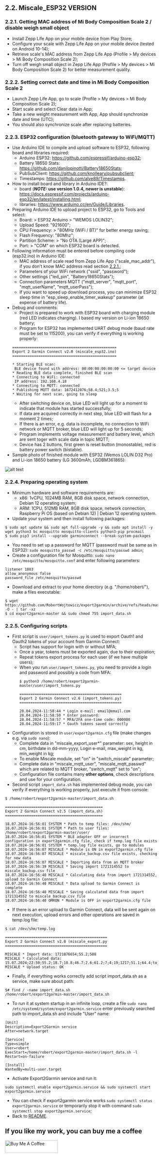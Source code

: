 ## 2.2. Miscale_ESP32 VERSION

### 2.2.1. Getting MAC address of Mi Body Composition Scale 2 / disable weigh small object
- Install Zepp Life App on your mobile device from Play Store;
- Configure your scale with Zepp Life App on your mobile device (tested on Android 10-14);
- Retrieve scale's MAC address from Zepp Life App (Profile > My devices > Mi Body Composition Scale 2);
- Turn off weigh small object in Zepp Life App (Profile > My devices > Mi Body Composition Scale 2) for better measurement quality.

### 2.2.2. Setting correct date and time in Mi Body Composition Scale 2
- Launch Zepp Life App, go to scale (Profile > My devices > Mi Body Composition Scale 2);
- Start scale and select Clear data in App;
- Take a new weight measurement with App, App should synchronize date and time (UTC);
- You should also synchronize scale after replacing batteries.

### 2.2.3. ESP32 configuration (bluetooth gateway to WiFi/MQTT)
- Use Arduino IDE to compile and upload software to ESP32, following board and libraries required:
  - Arduino ESP32: https://github.com/espressif/arduino-esp32;
  - Battery 18650 Stats: https://github.com/danilopinotti/Battery18650Stats;
  - PubSubClient: https://github.com/knolleary/pubsubclient;
  - Timestamps: https://github.com/alve89/Timestamps.
- How to install board and library in Arduino IDE?:
  - board (**_NOTE:_ use version 1.0.4, newer is unstable**): https://docs.espressif.com/projects/arduino-esp32/en/latest/installing.html;
  - libraries: https://www.arduino.cc/en/Guide/Libraries.
- Preparing Arduino IDE to upload project to ESP32, go to Tools and select:
  - Board: > ESP32 Arduino > "WEMOS LOLIN32";
  - Upload Speed: "921600";
  - CPU Frequency: > "80MHz (WiFi / BT)" for better energy saving;
  - Flash Frequency: "80Mhz";
  - Partition Scheme: > "No OTA (Large APP)";
  - Port: > "COM" on which ESP32 board is detected.
- Following information must be entered before compiling code (esp32.ino) in Arduino IDE:
  - MAC address of scale read from Zepp Life App ("scale_mac_addr"), if you don't know MAC address read section [2.2.1.](https://github.com/RobertWojtowicz/export2garmin/blob/master/manuals/Miscale_ESP32.md#221-getting-mac-address-of-mi-body-composition-scale-2--disable-weigh-small-object);
  - Parameters of your WiFi network ("ssid", "password");
  - Other settings ("led_pin", "Battery18650Stats");
  - Connection parameters MQTT ("mqtt_server", "mqtt_port", "mqtt_userName", "mqtt_userPass");
  - If you want to speed up download process, you can minimize ESP32 sleep time in "esp_sleep_enable_timer_wakeup" parameter (at expense of battery life).
- Debug and comments:
  - Project is prepared to work with ESP32 board with charging module (red LED indicates charging). I based my version on Li-ion 18650 battery;
  - Program for ESP32 has implemented UART debug mode (baud rate must be set to 115200), you can verify if everything is working properly:
  ```
  ================================================
  Export 2 Garmin Connect v2.0 (miscale_esp32.ino)
  ================================================
  
  * Starting BLE scan:
   BLE device found with address: 00:00:00:00:00:00 <= target device
  * Reading BLE data complete, finished BLE scan
  * Connecting to WiFi: connected
   IP address: 192.168.4.18
  * Connecting to MQTT: connected
  * Publishing MQTT data: 1672412076;58.4;521;3.5;5
  * Waiting for next scan, going to sleep
  ```
  - After switching device on, blue LED will light up for a moment to indicate that module has started successfully;
  - If data are acquired correctly in next step, blue LED will flash for a moment 2 times;
  - If there is an error, e.g. data is incomplete, no connection to WiFi network or MQTT broker, blue LED will light up for 5 seconds;
  - Program implements voltage measurement and battery level, which are sent toger with scale data in topic MQTT;
  - Device has 2 buttons, first green is reset button (monostable), red is battery power switch (bistable).
- Sample photo of finished module with ESP32 (Wemos LOLIN D32 Pro) and Li-ion 18650 battery (LG 3600mAh, LGDBM361865):

![alt text](https://github.com/RobertWojtowicz/export2garmin/blob/master/manuals/Miscale_ESP32.jpg)

### 2.2.4. Preparing operating system
- Minimum hardware and software requirements are:
  - x86: 1vCPU, 1024MB RAM, 8GB disk space, network connection, Debian 12 operating system;
  - ARM: 1CPU, 512MB RAM, 8GB disk space, network connection, Raspberry Pi OS (based on Debian 12) | Debian 12 operating system.
- Update your system and then install following packages:
```
$ sudo apt update && sudo apt full-upgrade -y && sudo apt install -y wget python3 bc mosquitto mosquitto-clients python3-pip procmail
$ sudo pip3 install --upgrade garminconnect --break-system-packages
```
- You need to set up a password for MQTT (password must be same as in ESP32): `sudo mosquitto_passwd -c /etc/mosquitto/passwd admin`;
- Create a configuration file for Mosquitto: `sudo nano /etc/mosquitto/mosquitto.conf` and enter following parameters:
```
listener 1883
allow_anonymous false
password_file /etc/mosquitto/passwd
```
- Download and extract to your home directory (e.g. "/home/robert/"), make a files executable:
```
$ wget https://github.com/RobertWojtowicz/export2garmin/archive/refs/heads/master.tar.gz -O - | tar -xz
$ cd export2garmin-master && sudo chmod 755 import_data.sh
```

### 2.2.5. Configuring scripts
- First script is `user/import_tokens.py` is used to export Oauth1 and Oauth2 tokens of your account from Garmin Connect:
  - Script has support for login with or without MFA;
  - Once a year, tokens must be exported again, due to their expiration;
  - Repeat tokens export process for each user (if we have multiple users);
  - When you run `user/import_tokens.py`, you need to provide a login and password and possibly a code from MFA:
	```
	$ python3 /home/robert/export2garmin-master/user/import_tokens.py

	===============================================
	Export 2 Garmin Connect v2.6 (import_tokens.py)
	===============================================

	28.04.2024-11:58:44 * Login e-mail: email@email.com
	28.04.2024-11:58:50 * Enter password:
	28.04.2024-11:58:57 * MFA/2FA one-time code: 000000
	28.04.2024-11:59:17 * Oauth tokens saved correctly
	```
- Configuration is stored in `user/export2garmin.cfg` file (make changes e.g. via `sudo nano`):
  - Complete data in "miscale_export_user*" parameter: sex, height in cm, birthdate in dd-mm-yyyy, Login e-mail, max_weight in kg, min_weight in kg;
  - To enable Miscale module, set "on" in "switch_miscale" parameter;
  - Complete data in "miscale_mqtt_user", "miscale_mqtt_passwd" which are related to MQTT broker, "switch_mqtt" set to "on";
  - Configuration file contains many **other options**, check descriptions and use for your configuration.
- Second script `import_data.sh` has implemented debug mode, you can verify if everything is working properly, just execute it from console:
```
$ /home/robert/export2garmin-master/import_data.sh

=============================================
Export 2 Garmin Connect v2.5 (import_data.sh)
=============================================

18.07.2024-16:56:01 SYSTEM * Path to temp files: /dev/shm/
18.07.2024-16:56:01 SYSTEM * Path to user files: /home/robert/export2garmin-master/user/
18.07.2024-16:56:01 SYSTEM * BLE adapter OFF or incorrect configuration in export2garmin.cfg file, check if temp.log file exists
18.07.2024-16:56:01 SYSTEM * temp.log file exists, go to modules
18.07.2024-16:56:07 MISCALE * Module is ON in export2garmin.cfg file
18.07.2024-16:56:07 MISCALE * miscale_backup.csv file exists, checking for new data
18.07.2024-16:56:07 MISCALE * Importing data from an MQTT broker
18.07.2024-16:56:39 MISCALE * Saving import 1721314552 to miscale_backup.csv file
18.07.2024-16:56:40 MISCALE * Calculating data from import 1721314552, upload to Garmin Connect
18.07.2024-16:56:40 MISCALE * Data upload to Garmin Connect is complete
18.07.2024-16:56:40 MISCALE * Saving calculated data from import 1721314552 to miscale_backup.csv file
18.07.2024-16:56:40 OMRON * Module is OFF in export2garmin.cfg file
```
- If there is an error upload to Garmin Connect, data will be sent again on next execution, upload errors and other operations are saved in temp.log file:
```
$ cat /dev/shm/temp.log

===============================================
Export 2 Garmin Connect v2.0 (miscale_export.py
===============================================

MISCALE * Import data: 1721076654;55.2;508
MISCALE * Calculated data: 15.07.2024;22:50;55.2;18.7;10.8;46.7;2.6;61.2;7;4;19;1217;51.1;64.4;to_gain:6.8;23.4;508;email@email.com;15.07.2024;23:00
MISCALE * Upload status: OK
```
- Finally, if everything works correctly add script import_data.sh as a service, make sure about path:
```
$# find / -name import_data.sh
/home/robert/export2garmin-master/import_data.sh
```
- To run it at system startup in an infinite loop, create a file `sudo nano /etc/systemd/system/export2garmin.service` enter previously searched path to import_data.sh and include "User" name:
```
[Unit]
Description=Export2Garmin service
After=network.target

[Service]
Type=simple
User=robert
ExecStart=/home/robert/export2garmin-master/import_data.sh -l
Restart=on-failure

[Install]
WantedBy=multi-user.target
```
- Activate Export2Garmin service and run it:
```
sudo systemctl enable export2garmin.service && sudo systemctl start export2garmin.service
```
- You can check if export2garmin service works `sudo systemctl status export2garmin.service` or temporarily stop it with command `sudo systemctl stop export2garmin.service`;
- Back to [README](https://github.com/RobertWojtowicz/export2garmin/blob/master/README.md).

## If you like my work, you can buy me a coffee
<a href="https://www.buymeacoffee.com/RobertWojtowicz" target="_blank"><img src="https://cdn.buymeacoffee.com/buttons/default-orange.png" alt="Buy Me A Coffee" height="41" width="174"></a>
